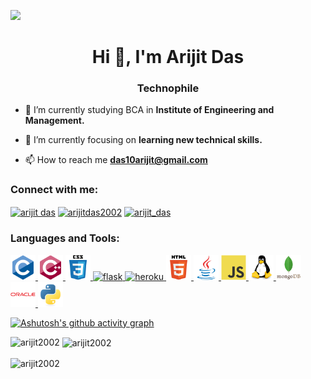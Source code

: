 ![](https://komarev.com/ghpvc/?username=arijit2002)

<h1 align="center">Hi 👋, I'm Arijit Das</h1>
<h3 align="center">Technophile</h3>

- 🔭 I’m currently studying BCA in **Institute of Engineering and Management.**

- 🌱 I’m currently focusing on **learning new technical skills.**

- 📫 How to reach me **das10arijit@gmail.com**


<h3 align="left">Connect with me:</h3>
<p align="left">
<a href="https://linkedin.com/in/arijit das" target="blank"><img align="center" src="https://raw.githubusercontent.com/rahuldkjain/github-profile-readme-generator/master/src/images/icons/Social/linked-in-alt.svg" alt="arijit das" height="30" width="40" /></a>
  <a href="https://twitter.com/arijitdas2002" target="blank"><img align="center" src="https://raw.githubusercontent.com/rahuldkjain/github-profile-readme-generator/master/src/images/icons/Social/twitter.svg" alt="arijitdas2002" height="30" width="40" /></a>
<a href="https://www.hackerrank.com/arijit_das" target="blank"><img align="center" src="https://raw.githubusercontent.com/rahuldkjain/github-profile-readme-generator/master/src/images/icons/Social/hackerrank.svg" alt="arijit_das" height="30" width="40" /></a>
</p>




<h3 align="left">Languages and Tools:</h3>
<p align="left"> <a href="https://www.cprogramming.com/" target="_blank"> <img src="https://raw.githubusercontent.com/devicons/devicon/master/icons/c/c-original.svg" alt="c" width="40" height="40"/> </a> <a href="https://www.w3schools.com/cpp/" target="_blank"> <img src="https://raw.githubusercontent.com/devicons/devicon/master/icons/cplusplus/cplusplus-original.svg" alt="cplusplus" width="40" height="40"/> </a> <a href="https://www.w3schools.com/css/" target="_blank"> <img src="https://raw.githubusercontent.com/devicons/devicon/master/icons/css3/css3-original-wordmark.svg" alt="css3" width="40" height="40"/> </a> <a href="https://flask.palletsprojects.com/" target="_blank"> <img src="https://www.vectorlogo.zone/logos/pocoo_flask/pocoo_flask-icon.svg" alt="flask" width="40" height="40"/> </a> <a href="https://heroku.com" target="_blank"> <img src="https://www.vectorlogo.zone/logos/heroku/heroku-icon.svg" alt="heroku" width="40" height="40"/> </a> <a href="https://www.w3.org/html/" target="_blank"> <img src="https://raw.githubusercontent.com/devicons/devicon/master/icons/html5/html5-original-wordmark.svg" alt="html5" width="40" height="40"/> </a> <a href="https://www.java.com" target="_blank"> <img src="https://raw.githubusercontent.com/devicons/devicon/master/icons/java/java-original.svg" alt="java" width="40" height="40"/> </a> <a href="https://developer.mozilla.org/en-US/docs/Web/JavaScript" target="_blank"> <img src="https://raw.githubusercontent.com/devicons/devicon/master/icons/javascript/javascript-original.svg" alt="javascript" width="40" height="40"/> </a> <a href="https://www.linux.org/" target="_blank"> <img src="https://raw.githubusercontent.com/devicons/devicon/master/icons/linux/linux-original.svg" alt="linux" width="40" height="40"/> </a> <a href="https://www.mongodb.com/" target="_blank"> <img src="https://raw.githubusercontent.com/devicons/devicon/master/icons/mongodb/mongodb-original-wordmark.svg" alt="mongodb" width="40" height="40"/> </a> <a href="https://www.oracle.com/" target="_blank"> <img src="https://raw.githubusercontent.com/devicons/devicon/master/icons/oracle/oracle-original.svg" alt="oracle" width="40" height="40"/> </a> <a href="https://www.python.org" target="_blank"> <img src="https://raw.githubusercontent.com/devicons/devicon/master/icons/python/python-original.svg" alt="python" width="40" height="40"/> </a> </p>

[![Ashutosh's github activity graph](https://activity-graph.herokuapp.com/graph?username=arijit2002&theme=chartreuse-dark)](https://github.com/ashutosh00710/github-readme-activity-graph)

<p><img align="left" src="https://github-readme-stats.vercel.app/api/top-langs?username=arijit2002&show_icons=true&theme=onedark&title_color=050505&text_color=50b96a&bg_color=ffffff&locale=en&layout=compact" alt="arijit2002" /></p>


<p>&nbsp;<img align="center" src="https://github-readme-stats.vercel.app/api?username=arijit2002&show_icons=true&theme=dracula&title_color=000000&text_color=050505&bg_color=ffffff&locale=en" alt="arijit2002" /></p>

<p><img align="center" src="https://github-readme-streak-stats.herokuapp.com/?user=arijit2002&theme=dark" alt="arijit2002" /></p>

